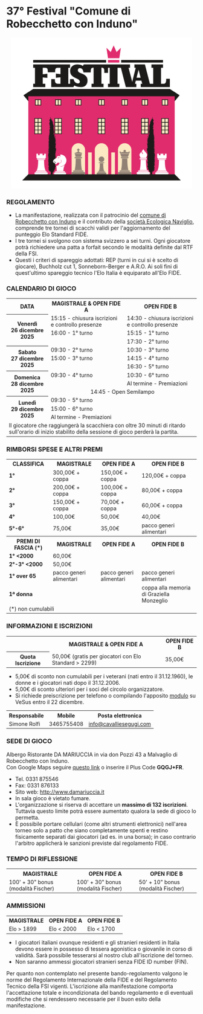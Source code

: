 # 37° Festival "Comune di Robecchetto con Induno"

<div align="center"><img src="marchio_festival.png" alt="Festival RCI" width="480" /></div>

### REGOLAMENTO

- La manifestazione, realizzata con il patrocinio del [comune di Robecchetto con Induno](http://www.comune.robecchetto-con-induno.mi.it/) e il contributo della [società Ecologica Naviglio](http://www.ecologicanaviglio.it), comprende tre tornei di scacchi validi per l'aggiornamento del punteggio Elo Standard FIDE.
- I tre tornei si svolgono con sistema svizzero a sei turni. Ogni giocatore potrà richiedere una patta a forfait secondo le modalità definite dal RTF della FSI.
- Questi i criteri di spareggio adottati: REP (turni in cui si è scelto di giocare), Buchholz cut 1, Sonneborn-Berger e A.R.O. Ai soli fini di quest'ultimo spareggio tecnico l'Elo Italia è equiparato all'Elo FIDE.

### CALENDARIO DI GIOCO

<table>
  <tr>
    <th>DATA</th>
    <th>MAGISTRALE & OPEN FIDE A</th>
    <th>OPEN FIDE B</th>
  </tr>
  <tr>
    <th rowspan="3">Venerdì<br>26 dicembre 2025</th>
    <td>15:15 - chiusura iscrizioni e controllo presenze</td>
    <td>14:30 - chiusura iscrizioni e controllo presenze</td>
  </tr>
  <tr>
    <td>16:00 - 1° turno</td>
    <td>15:15 - 1° turno</td>
  </tr>
  <tr>
    <td></td>
    <td>17:30 - 2° turno</td>
  </tr>
  <tr>
    <th rowspan="3">Sabato<br>27 dicembre 2025</th>
    <td>09:30 - 2° turno</td>
    <td>10:30 - 3° turno</td>
  </tr>
  <tr>
    <td>15:00 - 3° turno</td>
    <td>14:15 - 4° turno</td>
  </tr>
  <tr>
    <td></td>
    <td>16:30 - 5° turno</td>
  </tr>
  <tr>
    <th rowspan="3">Domenica<br>28 dicembre 2025</th>
    <td>09:30 - 4° turno</td>
    <td>10:30 - 6° turno</td>
  </tr>
    <tr>
    <td></td>
    <td>Al termine - Premiazioni</td>
  </tr>
    <tr>
    <td colspan="2" align="center">14:45 - Open Semilampo</td>
  </tr>
  <tr>
    <th rowspan="3">Lunedì<br>29 dicembre 2025</th>
    <td>09:30 - 5° turno</td>
    <td></td>
  </tr>
  <tr>
    <td>15:00 - 6° turno </td>
    <td></td>
  </tr>
    <tr>
    <td>Al termine - Premiazioni</td>
    <td></td>
  </tr>
  <tr>
    <td colspan="3">
      Il giocatore che raggiungerà la scacchiera con oltre 30 minuti di ritardo sull'orario di inizio stabilito della sessione di gioco perderà la partita.
    </td>
  </tr>
</table>

### RIMBORSI SPESE E ALTRI PREMI

<table>
  <tr>
    <th>CLASSIFICA</th>
    <th>MAGISTRALE</th>
    <th>OPEN FIDE A</th>
    <th>OPEN FIDE B</th>
  </tr>
  <tr>
    <td><b>1°</b></td>
    <td>300,00€ + coppa</td>
    <td>150,00€ + coppa</td>
    <td>120,00€ + coppa</td>
  </tr>
  <tr>
    <td><b>2°</b></td>
    <td>200,00€ + coppa</td>
    <td>100,00€ + coppa</td>
    <td>80,00€ + coppa</td>
  </tr>
  <tr>
    <td><b>3°</b></td>
    <td>150,00€ + coppa</td>
    <td>70,00€ + coppa</td>
    <td>60,00€ + coppa</td>
  </tr>
  <tr>
    <td><b>4°</b></td>
    <td>100,00€</td>
    <td>50,00€</td>
    <td>40,00€</td>
  </tr>
  <tr>
    <td><b>5°-6°</b></td>
    <td>75,00€</td>
    <td>35,00€</td>
    <td>pacco generi alimentari</td>
  </tr>
  <tr>
    <th>PREMI DI FASCIA (*)</th>
    <th>MAGISTRALE</th>
    <th>OPEN FIDE A</th>
    <th>OPEN FIDE B</th>
  </tr>
  <tr>
    <td><b>1° &lt;2000</b></td>
    <td>60,00€</td>
    <td></td>
    <td></td>
  </tr>
  <tr>
    <td><b>2°-3° &lt;2000</b></td>
    <td>50,00€</td>
    <td></td>
    <td></td>
  </tr>
  <tr>
    <td><b>1° over 65</b></td>
    <td>pacco generi alimentari</td>
    <td>pacco generi alimentari</td>
    <td>pacco generi alimentari</td>
  </tr>
  <tr>
    <td><b>1ª donna</b></td>
    <td></td>
    <td></td>
    <td>coppa alla memoria di Graziella Monzeglio</td>
  </tr>
  <tr>
    <td colspan="4">(*) non cumulabili</td>
  </tr>
</table>

### INFORMAZIONI E ISCRIZIONI

<table>
  <tr>
    <td></td>
    <th>MAGISTRALE & OPEN FIDE A</th>
    <th>OPEN FIDE B</th>
  </tr>
  <tr>
    <th>Quota Iscrizione</th>
    <td>50,00€ (gratis per giocatori con Elo Standard &gt; 2299)</td>
    <td>35,00€</td>
  </tr>
  </table>

- 5,00€ di sconto non cumulabili per i veterani (nati entro il 31.12.1960), le donne e i giocatori nati dopo il 31.12.2006.
- 5,00€ di sconto ulteriori per i soci del circolo organizzatore.
- Si richiede preiscrizione per telefono o compilando l'apposito <a href="https://vesus.org/event/???" target="_blank">modulo</a> su VeSus entro il 22 dicembre.

<table>
  <tr>
    <th>Responsabile</th>
    <th>Mobile</th>
    <th>Posta elettronica</th>
  </tr>
  <tr>
    <td>Simone Rolfi</td>
    <td>3465755408</td>
    <td><a href="mailto:info@cavalliesegugi.com">info@cavalliesegugi.com</a>
    </td>
  </tr>
</table>

### SEDE DI GIOCO

Albergo Ristorante DA MARIUCCIA in via don Pozzi 43 a Malvaglio di Robecchetto con Induno.  
Con Google Maps seguire [questo link](https://maps.app.goo.gl/EJ17uT26dPER2tYz7) o inserire il Plus Code **GQGJ+FR**.

- Tel. 0331 875546
- Fax: 0331 876133
- Sito web: <a href="http://www.damariuccia.it" target="_blank">http://www.damariuccia.it</a>
- In sala gioco è vietato fumare.
- L'organizzazione si riserva di accettare un <strong>massimo di 132 iscrizioni</strong>. Tuttavia questo limite potrà essere aumentato qualora la sede di gioco lo permetta.
- È possibile portare cellulari (come altri strumenti elettronici) nell'area torneo solo a patto che siano completamente spenti e restino fisicamente separati dai giocatori (ad es. in una borsa); in caso contrario l'arbitro applicherà le sanzioni previste dal regolamento FIDE.

### TEMPO DI RIFLESSIONE

<table>
  <tr>
    <th>MAGISTRALE</th>
    <th>OPEN FIDE A</th>
    <th>OPEN FIDE B</th>
  </tr>
  <tr>
    <td>100' + 30" bonus (modalità Fischer)</td>
    <td>100' + 30" bonus (modalità Fischer)</td>
    <td>50' + 10" bonus (modalità Fischer)</td>
  </tr>
  </table>

### AMMISSIONI

  <table>
    <tr>
    <th>MAGISTRALE</th>
    <th>OPEN FIDE A</th>
    <th>OPEN FIDE B</th>
  </tr>
  <tr>
    <td>Elo &gt; 1899</td>
    <td>Elo &lt; 2000</td>
    <td>Elo &lt; 1700</td>
  </tr>
  </table>

 - I giocatori italiani ovunque residenti e gli stranieri residenti in Italia devono essere in possesso di tessera agonistica o giovanile in corso di validità. Sarà possibile tesserarsi al nostro club all'iscrizione del torneo.
- Non saranno ammessi giocatori stranieri senza FIDE ID number (FIN).

Per quanto non contemplato nel presente bando-regolamento valgono le norme del Regolamento Internazionale della FIDE e del Regolamento Tecnico della FSI vigenti. L'iscrizione alla manifestazione comporta l'accettazione totale e incondizionata del bando regolamento e di eventuali modifiche che si rendessero necessarie per il buon esito della manifestazione.